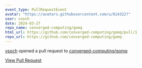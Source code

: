 ```yaml
---
event_type: PullRequestEvent
avatar: "https://avatars.githubusercontent.com/u/814322?"
user: vsoch
date: 2024-03-27
repo_name: converged-computing/gomq
html_url: https://github.com/converged-computing/gomq/pull/1
repo_url: https://github.com/converged-computing/gomq
---
```


<a href='https://github.com/vsoch' target='_blank'>vsoch</a> opened a pull request to <a href='https://github.com/converged-computing/gomq' target='_blank'>converged-computing/gomq</a>

<a href='https://github.com/converged-computing/gomq/pull/1' target='_blank'>View Pull Request</a>